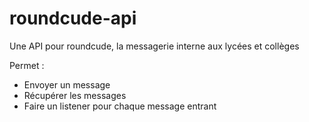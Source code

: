 # roundcude-api

<DEV>

Une API pour roundcude, la messagerie interne aux lycées et collèges

Permet :
- Envoyer un message
- Récupérer les messages
- Faire un listener pour chaque message entrant